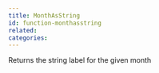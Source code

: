 ```yaml
---
title: MonthAsString
id: function-monthasstring
related:
categories:
---
```


Returns the string label for the given month
